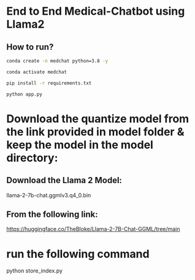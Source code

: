# End to End Medical-Chatbot using Llama2


## How to run?

```bash
conda create -n medchat python=3.8 -y
```

```bash
conda activate medchat
```

```bash
pip install -r requirements.txt
```

```bash
python app.py
```


# Download the quantize model from the link provided in model folder & keep the model in the model directory:
## Download the Llama 2 Model:

llama-2-7b-chat.ggmlv3.q4_0.bin


## From the following link:
https://huggingface.co/TheBloke/Llama-2-7B-Chat-GGML/tree/main
# run the following command
python store_index.py